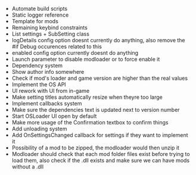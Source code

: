 - Automate build scripts
- Static logger reference
- Template for mods
- Remaining keybind constraints
- List settings + SubSetting class
- logDetails config option doesnt currently do anything, also remove the #if Debug occurences related  to this
- enabled config option currently doesnt do anything
- Launch parameter to disable modloader or to force enable it
- Dependency system
- Show author info somewhere
- Check if mod's loader and game version are higher than the real values
- Implement the OS API
- UI rework with UI from in-game
- Make setting titles automatically resize when theyre too large
- Implement callbacks system
- Make sure the dependencies text is updated next to version number 
- Start OSLoader UI open by default
- Make more usage of the Confirmation textbox to confirm things
- Add unloading system
- Add OnSettingsChanged callback for settings if they want to implement it
- Possibility of a mod to be zipped, the modloader would then unzip it
- Modloader should check that each mod folder files exist before trying to load them, also check if the .dll exists and make sure we can have mods without a .dll